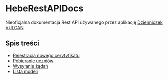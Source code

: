 # HebeRestAPIDocs
Nieoficjalna dokumentacja Rest API używanego przez aplikację [Dzienniczek VULCAN](https://play.google.com/store/apps/details?id=pl.edu.vulcan.hebe)

## Spis treści

- [Rejestracja nowego cerytyfikatu](./rejestracja_certyfikatu.md)
- [Pobieranie uczniów](./pobieranie_uczniow.md)
- [Wysyłanie żądań](./wysylanie_zadan.md)
- [Lista modeli](./modele.md)
